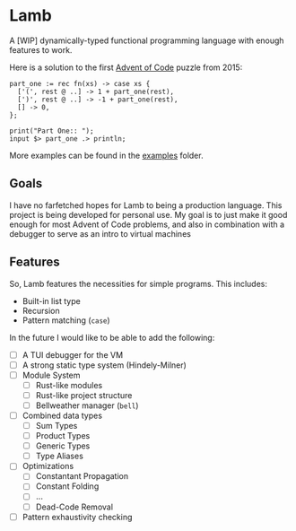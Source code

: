 # Lamb

A [WIP] dynamically-typed functional programming language with enough features to work.

Here is a solution to the first [Advent of Code](https://adventofcode.com/2015/day/1) puzzle from 2015:

```Lamb
part_one := rec fn(xs) -> case xs {
  ['(', rest @ ..] -> 1 + part_one(rest),
  [')', rest @ ..] -> -1 + part_one(rest),
  [] -> 0,
};

print("Part One:: ");
input $> part_one .> println;
```

More examples can be found in the [examples](examples) folder.

## Goals

I have no farfetched hopes for Lamb to being a production language. This project is being developed for
personal use. My goal is to just make it good enough for most Advent of Code problems, and also in combination with a debugger to serve as an intro to virtual machines

## Features

So, Lamb features the necessities for simple programs. This includes:

- Built-in list type
- Recursion
- Pattern matching (`case`)

In the future I would like to be able to add the following:

- [ ] A TUI debugger for the VM
- [ ] A strong static type system (Hindely-Milner)
- [ ] Module System
  - [ ] Rust-like modules
  - [ ] Rust-like project structure
  - [ ] Bellweather manager (`bell`)
- [ ] Combined data types
  - [ ] Sum Types
  - [ ] Product Types 
  - [ ] Generic Types 
  - [ ] Type Aliases
- [ ] Optimizations
  - [ ] Constantant Propagation
  - [ ] Constant Folding
  - [ ] ...
  - [ ] Dead-Code Removal
- [ ] Pattern exhaustivity checking

